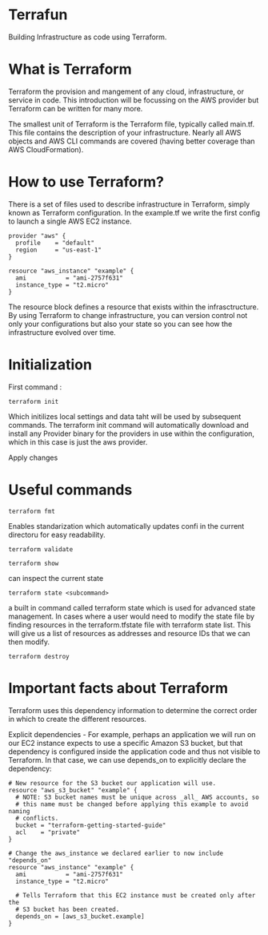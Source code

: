# Terrafun

Building Infrastructure as code using Terraform.

# What is Terraform

Terraform the provision and mangement of any cloud, infrastructure, or service in code.
This introduction will be focussing on the AWS provider but Terraform can be written for many more.

The smallest unit of Terraform is the Terraform file, typically called main.tf.
This file contains the description of your infrastructure. Nearly all AWS objects and AWS CLI commands are covered (having better coverage than AWS CloudFormation).

# How to use Terraform?

There is a set of files used to describe infrastructure in Terraform, simply known as Terraform configuration. In the example.tf we write the first config to launch a single AWS EC2 instance.

```
provider "aws" {
  profile    = "default"
  region     = "us-east-1"
}

resource "aws_instance" "example" {
  ami           = "ami-2757f631"
  instance_type = "t2.micro"
}
```
The resource block defines a resource that exists within the infrasctructure.
By using Terraform to change infrastructure, you can version control not only your configurations but also your state so you can see how the infrastructure evolved over time.

# Initialization

First command :
```
terraform init
```
Which initilizes local settings and data taht will be used by subsequent commands.
The terraform init command will automatically download and install any Provider binary for the providers in use within the configuration, which in this case is just the aws provider.

<bold>Apply changes<bold>


# Useful commands

```
terraform fmt
```
Enables standarization which automatically updates confi in the current directoru for easy readability.

```
terraform validate
```
```
terraform show
```
can inspect the current state
```
terraform state <subcommand>
```
a built in command called terraform state which is used for advanced state management. In cases where a user would need to modify the state file by finding resources in the terraform.tfstate file with terraform state list. This will give us a list of resources as addresses and resource IDs that we can then modify.
```
terraform destroy
```

# Important facts about Terraform

Terraform uses this dependency information to determine the correct order in which to create the different resources.

Explicit dependencies - For example, perhaps an application we will run on our EC2 instance expects to use a specific Amazon S3 bucket, but that dependency is configured inside the application code and thus not visible to Terraform. In that case, we can use depends_on to explicitly declare the dependency:
```
# New resource for the S3 bucket our application will use.
resource "aws_s3_bucket" "example" {
  # NOTE: S3 bucket names must be unique across _all_ AWS accounts, so
  # this name must be changed before applying this example to avoid naming
  # conflicts.
  bucket = "terraform-getting-started-guide"
  acl    = "private"
}

# Change the aws_instance we declared earlier to now include "depends_on"
resource "aws_instance" "example" {
  ami           = "ami-2757f631"
  instance_type = "t2.micro"

  # Tells Terraform that this EC2 instance must be created only after the
  # S3 bucket has been created.
  depends_on = [aws_s3_bucket.example]
}
```
